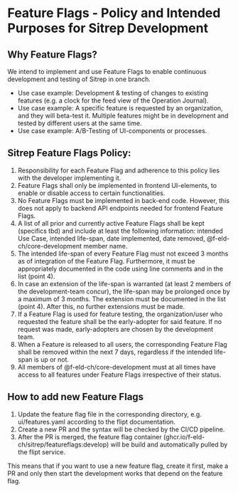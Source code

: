 # Feature Flags - Policy and Intended Purposes for Sitrep Development

## Why Feature Flags?
We intend to implement and use Feature Flags to enable continuous development and testing of Sitrep in one branch.
- Use case example: Development & testing of changes to existing features (e.g. a clock for the feed view of the Operation Journal).
- Use case example: A specific feature is requested by an organization, and they will beta-test it. Multiple features might be in development and tested by different users at the same time.
- Use case example: A/B-Testing of UI-components or processes.


## Sitrep Feature Flags Policy:
1. Responsibility for each Feature Flag and adherence to this policy lies with the developer implementing it.
2. Feature Flags shall only be implemented in frontend UI-elements, to enable or disable access to certain functionalities.
3. No Feature Flags must be implemented in back-end code. However, this does not apply to backend API endpoints needed for frontend Feature Flags.
4. A list of all prior and currently active Feature Flags shall be kept (specifics tbd) and include at least the following information: intended Use Case, intended life-span, date implemented, date removed, @f-eld-ch/core-development member name.
5. The intended life-span of every Feature Flag must not exceed 3 months as of integration of the Feature Flag. Furthermore, it must be appropriately documented in the code using line comments and in the list (point 4).
6. In case an extension of the life-span is warranted (at least 2 members of the development-team concur), the life-span may be prolonged once by a maximum of 3 months. The extension must be documented in the list (point 4). After this, no further extensions must be made.
7. If a Feature Flag is used for feature testing, the organization/user who requested the feature shall be the early-adopter for said feature. If no request was made, early-adopters are chosen by the development team.
8. When a Feature is released to all users, the corresponding Feature Flag shall be removed within the next 7 days, regardless if the intended life-span is up or not.
9. All members of @f-eld-ch/core-development must at all times have access to all features under Feature Flags irrespective of their status.


## How to add new Feature Flags

1. Update the feature flag file in the corresponding directory, e.g. ui/features.yaml according to the flipt documentation.
2. Create a new PR and the syntax will be checked by the CI/CD pipeline.
3. After the PR is merged, the feature flag container (ghcr.io/f-eld-ch/sitrep/featureflags:develop) will be build and automatically pulled by the flipt service.

This means that if you want to use a new feature flag, create it first, make a PR and only then start the development works that depend on the feature flag.
